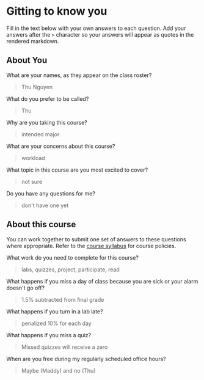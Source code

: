 # Gitting to know you
Fill in the text below with your own answers to each question. Add your answers after the `>` character so your answers will appear as quotes in the rendered markdown.

## About You
What are your names, as they appear on the class roster?
> Thu Nguyen

What do you prefer to be called?
> Thu

Why are you taking this course?
> intended major

What are your concerns about this course?
> workload

What topic in this course are you most excited to cover?
> not sure

Do you have any questions for me?
> don't have one yet

## About this course
You can work together to submit one set of answers to these questions where appropriate. Refer to the [course syllabus](http://www.cs.grinnell.edu/~curtsinger/teaching/2016S/CSC213/syllabus/) for course policies.

What work do you need to complete for this course?
> labs, quizzes, project, participate, read

What happens if you miss a day of class because you are sick or your alarm doesn't go off?
> 1.5% subtracted from final grade

What happens if you turn in a lab late?
> penalized 10% for each day

What happens if you miss a quiz?
> Missed quizzes will receive a zero

When are you free during my regularly scheduled office hours?
> Maybe (Maddy) and no (Thu)
